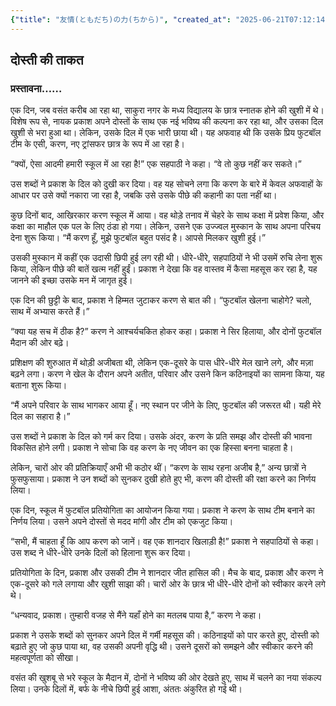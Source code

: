 ```yaml
---
{"title": "友情(ともだち)の力(ちから)", "created_at": "2025-06-21T07:12:14.844755+09:00"}
---
```


## दोस्ती की ताकत

### प्रस्तावना……

एक दिन, जब वसंत करीब आ रहा था, साकुरा नगर के मध्य विद्यालय के छात्र स्नातक होने की खुशी में थे। विशेष रूप से, नायक प्रकाश अपने दोस्तों के साथ एक नई भविष्य की कल्पना कर रहा था, और उसका दिल खुशी से भरा हुआ था। लेकिन, उसके दिल में एक भारी छाया थी। यह अफवाह थी कि उसके प्रिय फुटबॉल टीम के एसी, करण, नए ट्रांसफर छात्र के रूप में आ रहा है।

“क्यों, ऐसा आदमी हमारी स्कूल में आ रहा है!” एक सहपाठी ने कहा। “वे तो कुछ नहीं कर सकते।”

उस शब्दों ने प्रकाश के दिल को दुखी कर दिया। वह यह सोचने लगा कि करण के बारे में केवल अफवाहों के आधार पर उसे क्यों नकारा जा रहा है, जबकि उसे उसके पीछे की कहानी का पता नहीं था।

कुछ दिनों बाद, आखिरकार करण स्कूल में आया। वह थोड़े तनाव में चेहरे के साथ कक्षा में प्रवेश किया, और कक्षा का माहौल एक पल के लिए ठंडा हो गया। लेकिन, उसने एक उज्ज्वल मुस्कान के साथ अपना परिचय देना शुरू किया। “मैं करण हूँ, मुझे फुटबॉल बहुत पसंद है। आपसे मिलकर खुशी हुई।”

उसकी मुस्कान में कहीं एक उदासी छिपी हुई लग रही थी। धीरे-धीरे, सहपाठियों ने भी उसमें रुचि लेना शुरू किया, लेकिन पीछे की बातें खत्म नहीं हुईं। प्रकाश ने देखा कि वह वास्तव में कैसा महसूस कर रहा है, यह जानने की इच्छा उसके मन में जागृत हुई।

एक दिन की छुट्टी के बाद, प्रकाश ने हिम्मत जुटाकर करण से बात की। “फुटबॉल खेलना चाहोगे? चलो, साथ में अभ्यास करते हैं।”

“क्या यह सच में ठीक है?” करण ने आश्चर्यचकित होकर कहा। प्रकाश ने सिर हिलाया, और दोनों फुटबॉल मैदान की ओर बढ़े।

प्रशिक्षण की शुरुआत में थोड़ी अजीबता थी, लेकिन एक-दूसरे के पास धीरे-धीरे मेल खाने लगे, और मज़ा बढ़ने लगा। करण ने खेल के दौरान अपने अतीत, परिवार और उसने किन कठिनाइयों का सामना किया, यह बताना शुरू किया।

“मैं अपने परिवार के साथ भागकर आया हूँ। नए स्थान पर जीने के लिए, फुटबॉल की जरूरत थी। यही मेरे दिल का सहारा है।”

उस शब्दों ने प्रकाश के दिल को गर्म कर दिया। उसके अंदर, करण के प्रति समझ और दोस्ती की भावना विकसित होने लगी। प्रकाश ने सोचा कि वह करण के नए जीवन का एक हिस्सा बनना चाहता है।

लेकिन, चारों ओर की प्रतिक्रियाएँ अभी भी कठोर थीं। “करण के साथ रहना अजीब है,” अन्य छात्रों ने फुसफुसाया। प्रकाश ने उन शब्दों को सुनकर दुखी होते हुए भी, करण की दोस्ती की रक्षा करने का निर्णय लिया।

एक दिन, स्कूल में फुटबॉल प्रतियोगिता का आयोजन किया गया। प्रकाश ने करण के साथ टीम बनाने का निर्णय लिया। उसने अपने दोस्तों से मदद मांगी और टीम को एकजुट किया।

“सभी, मैं चाहता हूँ कि आप करण को जानें। वह एक शानदार खिलाड़ी है!” प्रकाश ने सहपाठियों से कहा। उस शब्द ने धीरे-धीरे उनके दिलों को हिलाना शुरू कर दिया।

प्रतियोगिता के दिन, प्रकाश और उसकी टीम ने शानदार जीत हासिल की। मैच के बाद, प्रकाश और करण ने एक-दूसरे को गले लगाया और खुशी साझा की। चारों ओर के छात्र भी धीरे-धीरे दोनों को स्वीकार करने लगे थे।

“धन्यवाद, प्रकाश। तुम्हारी वजह से मैंने यहाँ होने का मतलब पाया है,” करण ने कहा।

प्रकाश ने उसके शब्दों को सुनकर अपने दिल में गर्मी महसूस की। कठिनाइयों को पार करते हुए, दोस्ती को बढ़ाते हुए जो कुछ पाया था, वह उसकी अपनी वृद्धि थी। उसने दूसरों को समझने और स्वीकार करने की महत्वपूर्णता को सीखा।

वसंत की खुशबू से भरे स्कूल के मैदान में, दोनों ने भविष्य की ओर देखते हुए, साथ में चलने का नया संकल्प लिया। उनके दिलों में, बर्फ के नीचे छिपी हुई आशा, अंततः अंकुरित हो गई थी।
